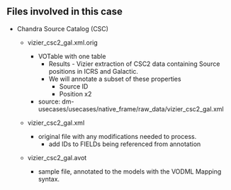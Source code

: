 ## Files involved in this case

* Chandra Source Catalog (CSC)
    * vizier_csc2_gal.xml.orig
        * VOTable with one table
            * Results - Vizier extraction of CSC2 data containing Source positions in ICRS and Galactic.
            * We will annotate a subset of these properties
                * Source ID
                * Position x2
        * source: dm-usecases/usecases/native_frame/raw_data/vizier_csc2_gal.xml

    * vizier_csc2_gal.xml
        * original file with any modifications needed to process.
            * add IDs to FIELDs being referenced from annotation

    * vizier_csc2_gal.avot
        * sample file, annotated to the models with the VODML Mapping syntax.

